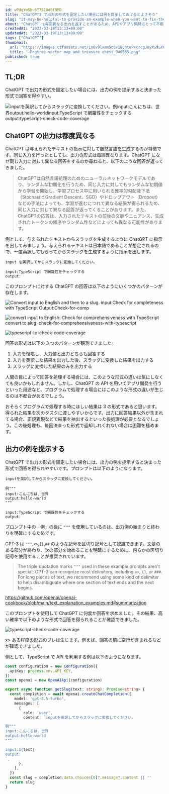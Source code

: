 ```yaml
---
id: wPdgYm5bu6Y751Ud0fNMD
title: "ChatGPT3 で出力の形式を固定したい場合には例を提示してあげるとよさそう"
slug: "it-may-be-helpful-to-provide-an-example-when-you-want-to-fix-the-output-format-in-chatgpt3"
about: "ChatGPT は毎回異なる出力を返すことがあるため、APIやアプリ開発にとって不都合が生じる。そこで、出力の例を提示することで固定した形式の回答を得やすくすることができる。提示するためのプロンプトは区切り文字を使用して区切ることが推奨され、回答は通常、「例」に基づいた形式で得られる。"
createdAt: "2023-03-19T13:13+09:00"
updatedAt: "2023-03-19T13:13+09:00"
tags: ["ChatGPT"]
thumbnail:
  url: "https://images.ctfassets.net/in6v9lxmm5c8/1BQhtWPxcrcgJ8yXSaSX6s/2db2b19fd059a3fc0618e70174d4d8ac/_Pngtree_vector_map_and_treasure_chest_946585.png"
  title: "—Pngtree—vector map and treasure chest_946585.png"
published: true
---
```

## TL;DR

ChatGPT で出力の形式を固定したい場合には、出力の例を提示すると決まった形式で回答を得やすい。

![inputを英訳してからスラッグに変換してください。例input:こんにちは、世界output:hello-worldinput:TypeScript で網羅性をチェックするoutput:typescript-check-code-coverage](https://images.ctfassets.net/in6v9lxmm5c8/1zJHs4hawyoNOMKh0m7WxB/e7b779c94bdef94b089574bb3dfeebfb/__________2023-03-19_13.52.31.png)

## ChatGPT の出力は都度異なる

ChatGPT は与えられたテキストの指示に対して自然言語を生成するのが特徴です。同じ入力を行ったとしても、出力の形式は毎回異なります。ChatGPT になぜ同じ入力に対して異なる回答をするのか尋ねると、以下のような回答が返ってきました。

> ChatGPTは自然言語処理のためのニューラルネットワークモデルであり、ランダムな初期化を行うため、同じ入力に対してもランダムな初期値から学習を開始し、学習プロセス中に用いられる確率的勾配降下法（Stochastic Gradient Descent、SGD）やドロップアウト（Dropout）などの手法によっても、学習が進むにつれて異なる結果が得られるため、同じ入力に対して異なる回答が返ってくることがあります。また、ChatGPTの応答は、入力されたテキストの前後の文脈やニュアンス、生成されたトークンの順序やランダム性などによっても異なる可能性があります。

例として、与えられたテキストからスラッグを生成するように ChatGPT に指示を出してみましょう。与えられるテキストは日本語であることが想定されるので、一度英訳してもらってからスラッグを生成するように指示を出します。

```text
input を英訳してからスラッグに変換してください。

input:TypeScript で網羅性をチェックする
output:
```

このプロンプトに対する ChatGPT の回答は以下のようにいくつかのパターンが存在します。

![Convert input to English and then to a slug. input:Check for completeness with TypeScript Output:Check-for-comp](https://images.ctfassets.net/in6v9lxmm5c8/72PslQKObe8Hkaj7PWiaPu/1938d5d986a15754231ae2cdc010bd3c/__________2023-03-19_13.01.43.png)

![convert input to English: Check for comprehensiveness with TypeScript convert to slug: check-for-comprehensiveness-with-typescript](https://images.ctfassets.net/in6v9lxmm5c8/5UtO5DMCUGnKTqMYnLhD7N/d80519456ee249c66156d4f01af9f405/__________2023-03-19_13.39.50.png)

![typescript-to-check-code-coverage](https://images.ctfassets.net/in6v9lxmm5c8/6F0yJcbh3PbihPAbz54Y0l/674623d38d5a29d2328ff63c63132912/__________2023-03-19_13.00.30.png)

回答の形式は以下の 3 つのパターンが観測できました。

1. 入力を復唱し、入力値と出力どちらも回答する
2. 入力を英訳した結果を出力した後、スラッグに変換した結果を出力する
3. スラッグに変換した結果のみを出力する

人間の目によって回答を処理する場合には、このような形式の違いは気にしなくても良いかもしれません。しかし、ChatGPT の API を用いてアプリ開発を行うといった用途など、プログラムで処理する場合にはこのような形式の違いが生じるのは不都合があるでしょう。

おそらくプログラムで処理する時にほしい結果は 3 の形式であると思います。得られた結果を次のタスクに渡しやすいからです。出力に回答結果以外が含まれてる場合、正規表現などで結果を抽出するといった後処理が必要となるでしょう。この後処理も、毎回決まった形式で返却しれくれない場合は困難を極めます。

## 出力の例を提示する

ChatGPT で出力の形式を固定したい場合には、出力の例を提示すると決まった形式で回答を得られやすいです。プロンプトは以下のようになります。

```text
inputを英訳してからスラッグに変換してください。

例"""
input:こんにちは、世界
output:hello-world
"""

input:TypeScript で網羅性をチェックする
output:
```

プロンプト中の「例」の後に `"""` を使用しているのは、出力例の始まりと終わりを明確にするためです。

GPT-3 は `"""`,`<>`,`{}`,`##` のような記号を区切り記号として認識できます。文章のある部分が終わり、次の部分を始めることを明確にするために、何らかの区切り記号を使用することが推奨されています。

> The triple quotation marks `"""` used in these example prompts aren't special; GPT-3 can recognize most delimiters, including `<>`, `{}`, or `###`. For long pieces of text, we recommend using some kind of delimiter to help disambiguate where one section of text ends and the next begins.

https://github.com/openai/openai-cookbook/blob/main/text_explanation_examples.md#summarization

このプロンプトを使用して ChatGPT に何度か回答を求めました。その結果、高い確率で以下のような形式で回答を得られることが確認できました。

![typescript-check-code-coverage](https://images.ctfassets.net/in6v9lxmm5c8/1zJHs4hawyoNOMKh0m7WxB/e7b779c94bdef94b089574bb3dfeebfb/__________2023-03-19_13.52.31.png)

x> ある程度の形式のブレは生じます。例えば、回答の前に空行が含まれるなどが確認できました。

例として、TypeScript で API を利用する例は以下のようになります。

```typescript
const configuration = new Configuration({
  apiKey: process.env.API_KEY,
})
const openai = new OpenAIApi(configuration)

export async function getSlug(text: string): Promise<string> {
  const completion = await openai.createChatCompletion({
    model: 'gpt-3.5-turbo',
    messages: [
      {
        role: 'user',
        content: `inputを英訳してからスラッグに変換してください。

例"""
input:こんにちは、世界
output:hello-world
"""

input:${text}
output:
`,
      },
    ],
  })
  const slug = completion.data.choices[0]?.message?.content || ''
  return slug
}
```
